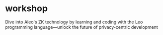 # workshop
Dive into Aleo's ZK technology by learning and coding with the Leo programming language—unlock the future of privacy-centric development
